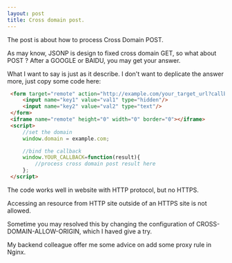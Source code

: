 ```yaml
---
layout: post
title: Cross domain post.
---
```

The post is about how to process Cross Domain POST.

As may know, JSONP is design to fixed cross domain GET, so what about POST ? After a GOOGLE or BAIDU, you may get your answer.

What I want to say is just as it describe.
I don't want to deplicate the answer more, just copy some code here:


```html
 <form target="remote" action="http://example.com/your_target_url?callback=YOUR_CALLBACK" method="POST">
     <input name="key1" value="val1" type="hidden"/>
     <input name="key2" value="val2" type="text"/>
 </form>
 <iframe name="remote" height="0" width="0" border="0"></iframe>
 <script>
     //set the domain
     window.domain = example.com;

     //bind the callback
     window.YOUR_CALLBACK=function(result){
         //process cross domain post result here    
     };
 </script>
```

The code works well in website with HTTP protocol, but no HTTPS.

Accessing an resource from HTTP site outside of an HTTPS site is not allowed.

Sometime you may resolved this by changing the configuration of CROSS-DOMAIN-ALLOW-ORIGIN, which I haved give a try. 

My backend colleague offer me some advice on add some proxy rule in Nginx.



